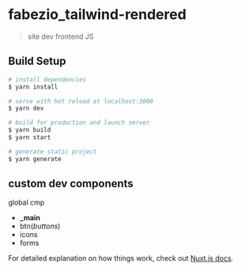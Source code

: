 # fabezio_tailwind-rendered

> site dev frontend JS

## Build Setup

``` bash
# install dependencies
$ yarn install

# serve with hot reload at localhost:3000
$ yarn dev

# build for production and launch server
$ yarn build
$ yarn start

# generate static project
$ yarn generate
```

## custom dev components
global cmp
- **_main**
- btn(*buttons*)
- icons
- forms

For detailed explanation on how things work, check out [Nuxt.js docs](https://nuxtjs.org).
